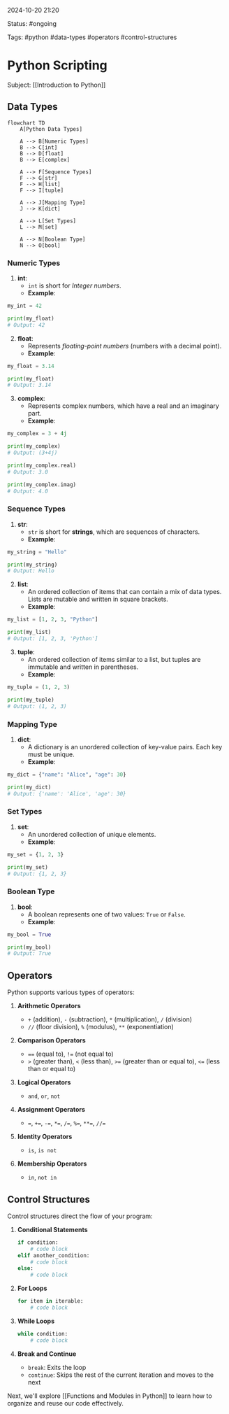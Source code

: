 2024-10-20 21:20

Status: #ongoing

Tags: #python #data-types #operators #control-structures

# Python Scripting
Subject: [[Introduction to Python]]
## Data Types

```mermaid
flowchart TD
    A[Python Data Types]
    
    A --> B[Numeric Types]
    B --> C[int]
    B --> D[float]
    B --> E[complex]
    
    A --> F[Sequence Types]
    F --> G[str]
    F --> H[list]
    F --> I[tuple]
    
    A --> J[Mapping Type]
    J --> K[dict]
    
    A --> L[Set Types]
    L --> M[set]
    
    A --> N[Boolean Type]
    N --> O[bool]
```

### Numeric Types
1. **int**:
   - `int` is short for *Integer numbers*.
   - **Example**: 
```python
my_int = 42

print(my_float)
# Output: 42
```
   
2. **float**:
   - Represents *floating-point numbers* (numbers with a decimal point).
   - **Example**: 
```python
my_float = 3.14

print(my_float)
# Output: 3.14
```

3. **complex**:
   - Represents complex numbers, which have a real and an imaginary part.
   - **Example**: 
```python
my_complex = 3 + 4j

print(my_complex)
# Output: (3+4j)

print(my_complex.real)
# Output: 3.0

print(my_complex.imag)
# Output: 4.0
```

### Sequence Types
1. **str**:
   - `str` is short for **strings**, which are sequences of characters.
   - **Example**: 
```python
my_string = "Hello"

print(my_string)
# Output: Hello
```

2. **list**:
   - An ordered collection of items that can contain a mix of data types. Lists are mutable and written in square brackets.
   - **Example**: 
```python
my_list = [1, 2, 3, "Python"]

print(my_list)
# Output: [1, 2, 3, 'Python']
```

3. **tuple**:
   - An ordered collection of items similar to a list, but tuples are immutable and written in parentheses.
   - **Example**: 
```python
my_tuple = (1, 2, 3)

print(my_tuple)
# Output: (1, 2, 3)
```

### Mapping Type
1. **dict**:
   - A dictionary is an unordered collection of key-value pairs. Each key must be unique.
   - **Example**: 
```python
my_dict = {"name": "Alice", "age": 30}

print(my_dict)
# Output: {'name': 'Alice', 'age': 30}
```

### Set Types
1. **set**:
   - An unordered collection of unique elements.
   - **Example**: 
```python
my_set = {1, 2, 3}

print(my_set)
# Output: {1, 2, 3}
```

### Boolean Type
1. **bool**:
   - A boolean represents one of two values: `True` or `False`.
   - **Example**: 
```python
my_bool = True

print(my_bool)
# Output: True
```

## Operators

Python supports various types of operators:

1. **Arithmetic Operators**
   - `+` (addition), `-` (subtraction), `*` (multiplication), `/` (division)
   - `//` (floor division), `%` (modulus), `**` (exponentiation)

2. **Comparison Operators**
   - `==` (equal to), `!=` (not equal to)
   - `>` (greater than), `<` (less than), `>=` (greater than or equal to), `<=` (less than or equal to)

3. **Logical Operators**
   - `and`, `or`, `not`

4. **Assignment Operators**
   - `=`, `+=`, `-=`, `*=`, `/=`, `%=`, `**=`, `//=`

5. **Identity Operators**
   - `is`, `is not`

6. **Membership Operators**
   - `in`, `not in`

## Control Structures

Control structures direct the flow of your program:

1. **Conditional Statements**
   ```python
   if condition:
       # code block
   elif another_condition:
       # code block
   else:
       # code block
   ```

2. **For Loops**
   ```python
   for item in iterable:
       # code block
   ```

3. **While Loops**
   ```python
   while condition:
       # code block
   ```

4. **Break and Continue**
   - `break`: Exits the loop
   - `continue`: Skips the rest of the current iteration and moves to the next

Next, we'll explore [[Functions and Modules in Python]] to learn how to organize and reuse our code effectively.